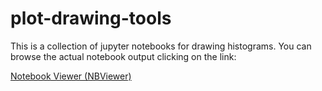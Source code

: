 # plot-drawing-tools

This is a collection of jupyter notebooks for drawing histograms.
You can browse the actual notebook output clicking on the link:

[Notebook Viewer (NBViewer)](https://nbviewer.jupyter.org/github/cerminar/plot-drawing-tools/tree/v125/)